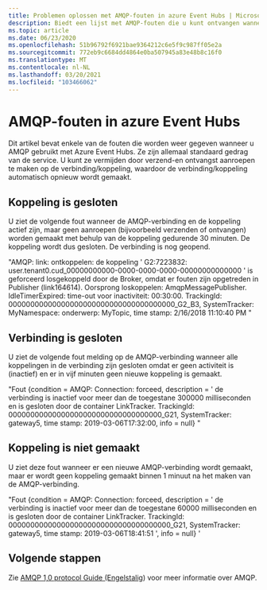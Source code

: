 ```yaml
---
title: Problemen oplossen met AMQP-fouten in azure Event Hubs | Microsoft Docs
description: Biedt een lijst met AMQP-fouten die u kunt ontvangen wanneer u Azure Event Hubs gebruikt en de oorzaak van deze fouten.
ms.topic: article
ms.date: 06/23/2020
ms.openlocfilehash: 51b96792f6921bae9364212c6e5f9c987ff05e2a
ms.sourcegitcommit: 772eb9c6684dd4864e0ba507945a83e48b8c16f0
ms.translationtype: MT
ms.contentlocale: nl-NL
ms.lasthandoff: 03/20/2021
ms.locfileid: "103466062"
---
```

# <a name="amqp-errors-in-azure-event-hubs"></a>AMQP-fouten in azure Event Hubs
Dit artikel bevat enkele van de fouten die worden weer gegeven wanneer u AMQP gebruikt met Azure Event Hubs. Ze zijn allemaal standaard gedrag van de service. U kunt ze vermijden door verzend-en ontvangst aanroepen te maken op de verbinding/koppeling, waardoor de verbinding/koppeling automatisch opnieuw wordt gemaakt.

## <a name="link-is-closed"></a>Koppeling is gesloten 
U ziet de volgende fout wanneer de AMQP-verbinding en de koppeling actief zijn, maar geen aanroepen (bijvoorbeeld verzenden of ontvangen) worden gemaakt met behulp van de koppeling gedurende 30 minuten. De koppeling wordt dus gesloten. De verbinding is nog geopend.

"AMQP: link: ontkoppelen: de koppeling ' G2:7223832: user.tenant0.cud_00000000000-0000-0000-0000-00000000000000 ' is geforceerd losgekoppeld door de Broker, omdat er fouten zijn opgetreden in Publisher (link164614). Oorsprong loskoppelen: AmqpMessagePublisher. IdleTimerExpired: time-out voor inactiviteit: 00:30:00. TrackingId: 00000000000000000000000000000000000000_G2_B3, SystemTracker: MyNamespace: onderwerp: MyTopic, time stamp: 2/16/2018 11:10:40 PM "

## <a name="connection-is-closed"></a>Verbinding is gesloten
U ziet de volgende fout melding op de AMQP-verbinding wanneer alle koppelingen in de verbinding zijn gesloten omdat er geen activiteit is (inactief) en er in vijf minuten geen nieuwe koppeling is gemaakt.

"Fout {condition = AMQP: Connection: forceed, description = ' de verbinding is inactief voor meer dan de toegestane 300000 milliseconden en is gesloten door de container LinkTracker. TrackingId: 00000000000000000000000000000000000_G21, SystemTracker: gateway5, time stamp: 2019-03-06T17:32:00, info = null} "

## <a name="link-isnt-created"></a>Koppeling is niet gemaakt 
U ziet deze fout wanneer er een nieuwe AMQP-verbinding wordt gemaakt, maar er wordt geen koppeling gemaakt binnen 1 minuut na het maken van de AMQP-verbinding.

"Fout {condition = AMQP: Connection: forceed, description = ' de verbinding is inactief voor meer dan de toegestane 60000 milliseconden en is gesloten door de container LinkTracker. TrackingId: 0000000000000000000000000000000000000_G21, SystemTracker: gateway5, time stamp: 2019-03-06T18:41:51 ', info = null} '

## <a name="next-steps"></a>Volgende stappen
Zie [AMQP 1,0 protocol Guide (Engelstalig](../service-bus-messaging/service-bus-amqp-protocol-guide.md)) voor meer informatie over AMQP.
